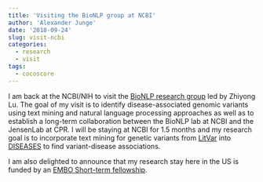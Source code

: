 ```yaml
---
title: 'Visiting the BioNLP group at NCBI'
author: 'Alexander Junge'
date: '2018-09-24'
slug: visit-ncbi
categories:
  - research
  - visit
tags:
  - cocoscore
---
```


I am back at the NCBI/NIH to visit the [BioNLP research group](https://www.ncbi.nlm.nih.gov/research/bionlp/) led by Zhiyong Lu.
The goal of my visit is to identify disease-associated genomic variants using text mining and natural language processing approaches as well as to establish a long-term collaboration between the BioNLP lab at NCBI and the JensenLab at CPR.
I will be staying at NCBI for 1.5 months and my research goal is to incorporate text mining for genetic variants from [LitVar](https://www.ncbi.nlm.nih.gov/CBBresearch/Lu/Demo/LitVar/) into [DISEASES](https://diseases.jensenlab.org/) to find variant-disease associations.

I am also delighted to announce that my research stay here in the US is funded by an [EMBO Short-term fellowship](http://www.embo.org/funding-awards/fellowships/short-term-fellowships).
